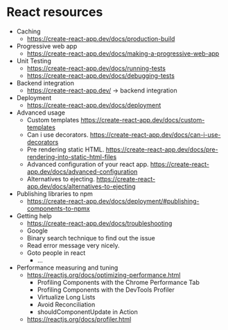# React resources

- Caching
  - https://create-react-app.dev/docs/production-build
- Progressive web app
  - https://create-react-app.dev/docs/making-a-progressive-web-app
- Unit Testing
  - https://create-react-app.dev/docs/running-tests
  - https://create-react-app.dev/docs/debugging-tests
- Backend integration
  - https://create-react-app.dev/ -> backend integration
- Deployment
  - https://create-react-app.dev/docs/deployment
- Advanced usage
  - Custom templates https://create-react-app.dev/docs/custom-templates
  - Can i use decorators. https://create-react-app.dev/docs/can-i-use-decorators
  - Pre rendering static HTML. https://create-react-app.dev/docs/pre-rendering-into-static-html-files
  - Advanced configuration of your react app. https://create-react-app.dev/docs/advanced-configuration
  - Alternatives to ejecting. https://create-react-app.dev/docs/alternatives-to-ejecting
- Publishing libraries to npm
  - https://create-react-app.dev/docs/deployment/#publishing-components-to-npmx
- Getting help
  - https://create-react-app.dev/docs/troubleshooting
  - Google
  - Binary search technique to find out the issue
  - Read error message very nicely.
  - Goto people in react
    - ...
- Performance measuring and tuning
  - https://reactjs.org/docs/optimizing-performance.html
    - Profiling Components with the Chrome Performance Tab
    - Profiling Components with the DevTools Profiler
    - Virtualize Long Lists
    - Avoid Reconciliation
    - shouldComponentUpdate in Action
  - https://reactjs.org/docs/profiler.html
